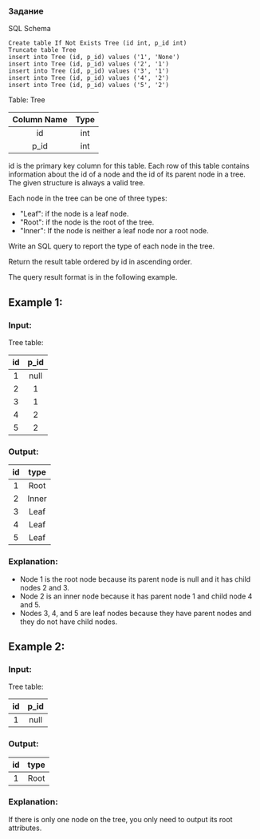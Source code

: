 ### Задание
SQL Schema
```
Create table If Not Exists Tree (id int, p_id int)
Truncate table Tree
insert into Tree (id, p_id) values ('1', 'None')
insert into Tree (id, p_id) values ('2', '1')
insert into Tree (id, p_id) values ('3', '1')
insert into Tree (id, p_id) values ('4', '2')
insert into Tree (id, p_id) values ('5', '2')
```

Table: Tree

| **Column Name** |   **Type**   |
|:---------------:|:------------:|
|       id        |     int      |
|      p_id       |     int      |

id is the primary key column for this table.
Each row of this table contains information about the id of 
a node and the id of its parent node in a tree.
The given structure is always a valid tree.
 

Each node in the tree can be one of three types:

+ "Leaf": if the node is a leaf node.
+ "Root": if the node is the root of the tree.
+ "Inner": If the node is neither a leaf node nor a root node.

Write an SQL query to report the type of each node in the tree.

Return the result table ordered by id in ascending order.

The query result format is in the following example.

## Example 1:
### Input: 
Tree table:

| **id** | **p_id** |
|:------:|:--------:|
|   1    |   null   |
|   2    |    1     |
|   3    |    1     |
|   4    |    2     |
|   5    |    2     |

### Output: 

| **id** | **type** |
|:------:|:--------:|
|   1    |   Root   |
|   2    |  Inner   |
|   3    |   Leaf   |
|   4    |   Leaf   |
|   5    |   Leaf   |

### Explanation: 
+ Node 1 is the root node because its parent node is null and it has 
child nodes 2 and 3.
+ Node 2 is an inner node because it has parent node 1 and child node 4 and 5.
+ Nodes 3, 4, and 5 are leaf nodes because they have parent nodes and they do not have child nodes.

## Example 2:

### Input: 
Tree table:

| **id** | **p_id** |
|:------:|:--------:|
| 1  | null |

### Output: 

| **id** | **type**  |
|:------:|:--------:|
| 1  | Root  |

### Explanation: 
If there is only one node on the tree, 
you only need to output its root attributes.